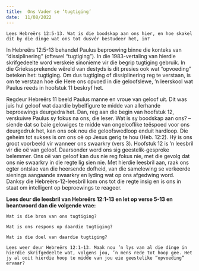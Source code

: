 ```yaml
---
title:  Ons Vader se ‘tugtiging’
date:  11/08/2022
---
```


`Lees Hebreërs 12:5-13. Wat is die boodskap aan ons hier, en hoe skakel dit by die dinge wat ons tot dusvêr bestudeer het, in?`

In Hebreërs 12:5-13 behandel Paulus beproewing binne die konteks van “dissiplinering” (oftewel “tugtiging”). In die 1983-vertaling van hierdie skrifgedeelte word verskeie sinonieme vir die begrip tugtiging gebruik. In die Griekssprekende wêreld van destyds is dit presies ook wat “opvoeding” beteken het: tugtiging. Om dus tugtiging of dissiplinering reg te verstaan, is om te verstaan hoe die Here ons opvoed in die geloofslewe, ’n leerskool wat Paulus reeds in hoofstuk 11 beskryf het.

Regdeur Hebreërs 11 beeld Paulus manne en vroue van geloof uit. Dit was juis hul geloof wat daardie bybelfigure te midde van allerhande beproewings deurgedra het. Dan, reg aan die begin van hoofstuk 12, verskuiwe Paulus sy fokus na ons, die leser. Wat is sy boodskap aan ons? – siende dat so baie gelowiges te midde van ongelooflike teëspoed voor ons deurgedruk het, kan ons ook nou die geloofswedloop enduit hardloop. Die geheim tot sukses is om ons oë op Jesus gerig te hou (Heb. 12:2). Hý is ons groot voorbeeld vir wanneer ons swaarkry (vers 3). Hoofstuk 12 is ’n leesbril vir die oë van geloof. Daarsonder word ons sig geestelik-gesproke belemmer. Ons oë van geloof kan dus nie reg fokus nie, met die gevolg dat ons nie swaarkry in die regte lig sien nie. Met hierdie leesbril aan, raak ons egter ontslae van die heersende dofheid, van die samelewing se verkeerde sienings aangaande swaarkry en lyding wat op ons afgedwing word. Danksy die Hebreërs-12-leesbril kom ons tot die regte insig en is ons in staat om intelligent op beproewings te reageer.

**Lees deur die leesbril van Hebreërs 12:1-13 en let op verse 5-13 en beantwoord dan die volgende vrae:**

`Wat is die bron van ons tugtiging?`

`Wat is ons respons op daardie tugtiging?`

`Wat is die doel van daardie tugtiging?`

`Lees weer deur Hebreërs 12:1-13. Maak nou ’n lys van al die dinge in hierdie skrifgedeelte wat, volgens jou, ’n mens rede tot hoop gee. Het jy al ooit hierdie hoop te midde van jou eie geestelike “opvoeding” ervaar?`